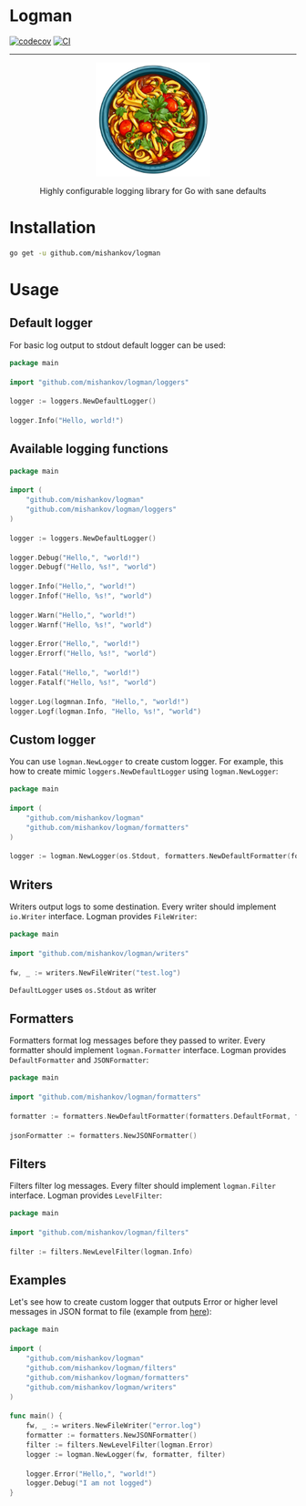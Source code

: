 # Logman

[![codecov](https://codecov.io/github/mishankov/logman/graph/badge.svg?token=3KHQU1BLMV)](https://codecov.io/github/mishankov/logman)
[![CI](https://img.shields.io/github/actions/workflow/status/mishankov/logman/ci.yml)](https://github.com/mishankov/logman/actions/workflows/ci.yml)

---

<p align="center">
  <img src="./images/logo.png" alt="logo" width="200"/>


<p align="center">
 Highly configurable logging library for Go with sane defaults
</p>

# Installation

```bash
go get -u github.com/mishankov/logman
```

# Usage
## Default logger

For basic log output to stdout default logger can be used:

```go
package main

import "github.com/mishankov/logman/loggers"

logger := loggers.NewDefaultLogger()

logger.Info("Hello, world!")
```

## Available logging functions

```go
package main

import (
	"github.com/mishankov/logman"
	"github.com/mishankov/logman/loggers"
)

logger := loggers.NewDefaultLogger()

logger.Debug("Hello,", "world!")
logger.Debugf("Hello, %s!", "world")

logger.Info("Hello,", "world!")
logger.Infof("Hello, %s!", "world")

logger.Warn("Hello,", "world!")
logger.Warnf("Hello, %s!", "world")

logger.Error("Hello,", "world!")
logger.Errorf("Hello, %s!", "world")

logger.Fatal("Hello,", "world!")
logger.Fatalf("Hello, %s!", "world")

logger.Log(logmnan.Info, "Hello,", "world!")
logger.Logf(logman.Info, "Hello, %s!", "world")

```

## Custom logger

You can use `logman.NewLogger` to create custom logger. For example, this how to create mimic `loggers.NewDefaultLogger` using `logman.NewLogger`:

```go
package main

import (
	"github.com/mishankov/logman"
	"github.com/mishankov/logman/formatters"
)

logger := logman.NewLogger(os.Stdout, formatters.NewDefaultFormatter(formatters.DefaultFormat, formatters.DefaultTimeLayout), nil)
```

## Writers

Writers output logs to some destination. Every writer should implement `io.Writer` interface. Logman provides `FileWriter`:

```go
package main

import "github.com/mishankov/logman/writers"

fw, _ := writers.NewFileWriter("test.log")
```

`DefaultLogger` uses `os.Stdout` as writer

## Formatters

Formatters format log messages before they passed to writer. Every formatter should implement `logman.Formatter` interface. Logman provides `DefaultFormatter` and `JSONFormatter`:

```go
package main

import "github.com/mishankov/logman/formatters"

formatter := formatters.NewDefaultFormatter(formatters.DefaultFormat, formatters.DefaultTimeLayout)

jsonFormatter := formatters.NewJSONFormatter()
```

## Filters

Filters filter log messages. Every filter should implement `logman.Filter` interface. Logman provides `LevelFilter`:

```go
package main

import "github.com/mishankov/logman/filters"

filter := filters.NewLevelFilter(logman.Info)
```

## Examples

Let's see how to create custom logger that outputs Error or higher level messages in JSON format to file (example from [here](example_test.go)):

```go
package main

import (
	"github.com/mishankov/logman"
	"github.com/mishankov/logman/filters"
	"github.com/mishankov/logman/formatters"
	"github.com/mishankov/logman/writers"
)

func main() {
	fw, _ := writers.NewFileWriter("error.log")
	formatter := formatters.NewJSONFormatter()
	filter := filters.NewLevelFilter(logman.Error)
	logger := logman.NewLogger(fw, formatter, filter)

	logger.Error("Hello,", "world!")
	logger.Debug("I am not logged")
}
```
